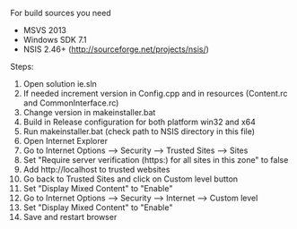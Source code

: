 For build sources you need 
- MSVS 2013 
- Windows SDK 7.1
- NSIS 2.46+ (http://sourceforge.net/projects/nsis/)

Steps:

1. Open solution ie.sln
2. If needed increment version in Config.cpp and in resources (Content.rc and CommonInterface.rc)
3. Change version in makeinstaller.bat
4. Build in Release configuration for both platform win32 and x64
5. Run makeinstaller.bat (check path to NSIS directory in this file)
6. Open Internet Explorer
7. Go to Internet Options --> Security --> Trusted Sites --> Sites
8. Set "Require server verification (https:) for all sites in this zone" to false
9. Add http://localhost to trusted websites
10. Go back to Trusted Sites and click on Custom level button
11. Set "Display Mixed Content" to "Enable"
12. Go to Internet Options --> Security --> Internet --> Custom level
13. Set "Display Mixed Content" to "Enable"
14. Save and restart browser
